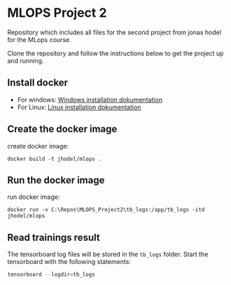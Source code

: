 # MLOPS Project 2

Repository which includes all files for the second project from jonas hodel for the MLops course.

Clone the repository and follow the instructions below to get the project up and running.

## Install docker

- For windows: [Windows installation dokumentation](https://docs.docker.com/desktop/install/windows-install)
- For Linux: [Linux installation dokumentation](https://docs.docker.com/desktop/install/linux-install)

## Create the docker image

create docker image:

```console
docker build -t jhodel/mlops .
```

## Run the docker image

run docker image:

```console
docker run -v C:\Repos\MLOPS_Project2\tb_logs:/app/tb_logs -itd jhodel/mlops
```

## Read trainings result

The tensorboard log files will be stored in the `tb_logs` folder. Start the tensorboard with the following statements:

```python
tensorboard --logdir=tb_logs 
```
